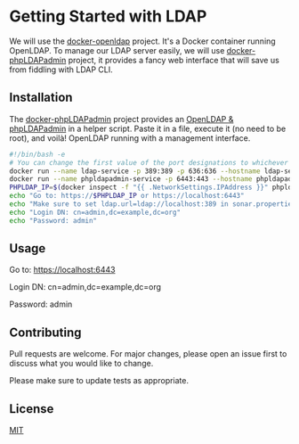 # Getting Started with LDAP

We will use the [docker-openldap](https://github.com/osixia/docker-openldap) project. It's a Docker container running OpenLDAP. To manage our LDAP server easily, we will use [docker-phpLDAPadmin](https://github.com/osixia/docker-phpLDAPadmin) project, it provides a fancy web interface that will save us from fiddling with LDAP CLI.

## Installation

The [docker-phpLDAPadmin](https://github.com/osixia/docker-phpLDAPadmin) project provides an [OpenLDAP & phpLDAPadmin](https://github.com/osixia/docker-phpLDAPadmin#openldap--phpldapadmin-in-1) in a helper script. Paste it in a file, execute it (no need to be root), and voilà! OpenLDAP running with a management interface. 

```bash
#!/bin/bash -e
# You can change the first value of the port designations to whichever port you want, e.g. instead of 6443, you can use 8443.
docker run --name ldap-service -p 389:389 -p 636:636 --hostname ldap-service --detach osixia/openldap:latest
docker run --name phpldapadmin-service -p 6443:443 --hostname phpldapadmin-service --link ldap-service:ldap-host --env PHPLDAPADMIN_LDAP_HOSTS=ldap-host --detach osixia/phpldapadmin:latest
PHPLDAP_IP=$(docker inspect -f "{{ .NetworkSettings.IPAddress }}" phpldapadmin-service)
echo "Go to: https://$PHPLDAP_IP or https://localhost:6443"
echo "Make sure to set ldap.url=ldap://localhost:389 in sonar.properties"
echo "Login DN: cn=admin,dc=example,dc=org"
echo "Password: admin"
```

## Usage

Go to: [https://localhost:6443](https://localhost:6443)

Login DN: cn=admin,dc=example,dc=org

Password: admin

## Contributing

Pull requests are welcome. For major changes, please open an issue first
to discuss what you would like to change.

Please make sure to update tests as appropriate.

## License

[MIT](https://choosealicense.com/licenses/mit/)